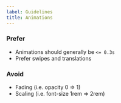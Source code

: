```yaml
---
label: Guidelines
title: Animations
---
```


### Prefer

- Animations should generally be `<= 0.3s`
- Prefer swipes and translations

### Avoid

- Fading (i.e. opacity 0 => 1)
- Scaling (i.e. font-size 1rem => 2rem)
